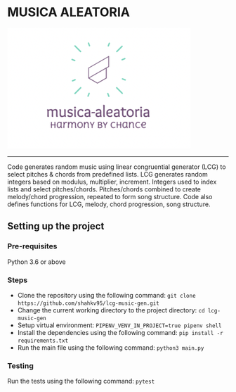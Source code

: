 # MUSICA ALEATORIA

<img src="https://github.com/shahkv95/musica-aleatoria/blob/main/assets/musica.png">

<hr>

Code generates random music using linear congruential generator (LCG) to select pitches & chords from predefined lists. LCG generates random integers based on modulus, multiplier, increment. Integers used to index lists and select pitches/chords. Pitches/chords combined to create melody/chord progression, repeated to form song structure. Code also defines functions for LCG, melody, chord progression, song structure.

## Setting up the project

### Pre-requisites

Python 3.6 or above

### Steps

- Clone the repository using the following command:
  `git clone https://github.com/shahkv95/lcg-music-gen.git`
- Change the current working directory to the project directory:
  `cd lcg-music-gen`
- Setup virtual environment: `PIPENV_VENV_IN_PROJECT=true pipenv shell`
- Install the dependencies using the following command:
  `pip install -r requirements.txt`
- Run the main file using the following command:
  `python3 main.py`

### Testing

Run the tests using the following command:
`pytest`
